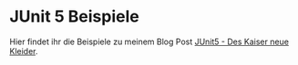 # JUnit 5 Beispiele
Hier findet ihr die Beispiele zu meinem Blog Post [JUnit5 - Des Kaiser neue Kleider](https://blog.codecentric.de/2017/10/junit5-junit-5/).
